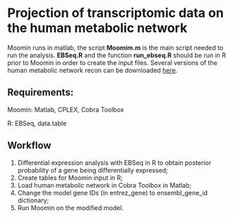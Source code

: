 # Projection of transcriptomic data on the human metabolic network

Moomin runs in matlab, the script **Moomim.m** is the main script needed to run the analysis.
**EBSeq.R** and the function **run_ebseq.R** should be run in R prior to Moomin in order to create the input files.
Several versions of the human metabolic network recon can be downloaded [here](https://www.vmh.life/#downloadview).

## Requirements: 
Moomin: Matlab, CPLEX, Cobra Toolbox

R: EBSeq, data.table

## Workflow
1. Differential expression analysis with EBSeq in R to obtain posterior probability of a gene being differentially expressed;
2. Create tables for Moomin input in R;
3. Load human metabolic network in Cobra Toolbox in Matlab;
4. Change the model gene IDs (in entrez_gene) to ensembl_gene_id dictionary;
5. Run Moomin on the modified model.

